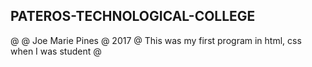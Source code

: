 ## PATEROS-TECHNOLOGICAL-COLLEGE

@ 
@ Joe Marie Pines
@ 2017
@ This was my first program in html, css when I was student 
@ 
